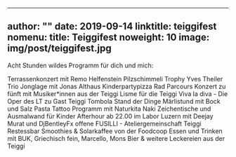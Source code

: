 
---
author: ""
date: 2019-09-14
linktitle: teiggifest
nomenu:
title: Teiggifest
noweight: 10
image: img/post/teiggifest.jpg
---


Acht Stunden wildes Programm für dich und mich:

Terrassenkonzert mit Remo Helfenstein
Pilzschimmeli Trophy 
Yves Theiler Trio
Jonglage mit Jonas Althaus
Kinderpartypizza Rad Parcours
Konzert zu fünft mit Musiker*innen aus der Teiggi
Lisme für die Teiggi
Viva la diva - Die Oper des LT zu Gast
Teiggi Tombola
Stand der Dinge
Märlistund mit Bock und Salz
Pasta Tattoo
Programm mit Naturkita Naki
Zeichentische und  Ausmalwand für Kinder 
Afterhour ab 22.00 im Labor Luzern mit Deejay Murat und DjBentleyFx
offene FUSILLI - Ateliergemeinschaft Teiggi
Restessbar Smoothies & Solarkaffee von der Foodcoop
Essen und Trinken mit BUK, Griechisch fein, Marcello, Mons Bier &
weitere Leckereien aus der Teiggi



